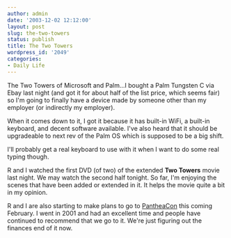 ```yaml
---
author: admin
date: '2003-12-02 12:12:00'
layout: post
slug: the-two-towers
status: publish
title: The Two Towers
wordpress_id: '2049'
categories:
- Daily Life
---
```

The Two Towers of Microsoft and Palm...I bought a Palm Tungsten C via Ebay last night (and got it for about half of the list price, which seems fair) so I&apos;m going to finally have a device made by someone other than my employer (or indirectly my employer). 

When it comes down to it, I got it because it has built-in WiFi, a built-in keyboard, and decent software available. I&apos;ve also heard that it should be upgradeable to next rev of the Palm OS which is supposed to be a big shift.

I&apos;ll probably get a real keyboard to use with it when I want to do some real typing though.

R and I watched the first DVD (of two) of the extended <b>Two Towers</b> movie last night. We may watch the second half tonight. So far, I&apos;m enjoying the scenes that have been added or extended in it. It helps the movie quite a bit in my opinion.

R and I are also starting to make plans to go to <a href="http://www.pantheacon.com">PantheaCon</a> this coming February. I went in 2001 and had an excellent time and people have continued to recommend that we go to it. We&apos;re just figuring out the finances end of it now.
